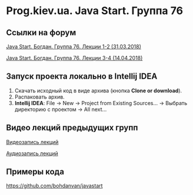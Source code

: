 Prog.kiev.ua. Java Start. Группа 76
===

## Cсылки на форум

[Java Start. Богдан. Группа 76. Лекции 1-2 (31.03.2018)](https://prog.kiev.ua/forum/index.php/topic,3558.0.html)

[Java Start. Богдан. Группа 76. Лекции 3-4 (14.04.2018)](https://prog.kiev.ua/forum/index.php/topic,3572.0.html)

## Запуск проекта локально в Intellij IDEA

1. Скачать исходный код в виде архива (кнопка **Clone or download**).
2. Распаковать архив.
3. **Intellij IDEA**: File -> New -> Project from Existing Sources... -> Выбрать директорию с проектом -> All next...

## Видео лекций предыдущих групп

[Видеозапись лекций](https://mega.nz/#F!SRclnQQT)

[Аудиозапиcь лекций](https://mega.nz/#F!GY8UjTBS)

## Примеры кода

https://github.com/bohdanvan/javastart
